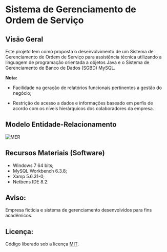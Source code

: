 # Sistema de Gerenciamento de Ordem de Serviço

## Visão Geral

Este projeto tem como proposta o desenvolvimento de um Sistema de Gerenciamento de Ordem de Serviço para assistência técnica utilizando a linguagem de programação orientada a objetos Java e o Sistema de Gerenciamento de Banco de Dados (SGBD) MySQL.

**Nota:**

- Facilidade na geração de relatórios funcionais pertinentes a gestão do negócio;

- Restrição de acesso a dados e informações baseado em perfis de acordo com os níveis hierárquicos dos colaboradores da empresa.

## Modelo Entidade-Relacionamento

![MER](https://raw.githubusercontent.com/whoisraibolt/Sistema-de-Gerenciamento-de-OS/master/outros/documentacao/MER%20Upgrade%20Inform%C3%A1tica.png "MER")

## Recursos Materiais (Software)

- Windows 7 64 bits;
- MySQL Workbench 6.3.8;
- Xamp 5.6.31-0;
- Netbens IDE 8.2.

## Aviso:

Empresa fictícia e sistema de gerenciamento desenvolvidos para fins acadêmicos.

## Licença: 

Código liberado sob a licença [MIT](https://github.com/whoisraibolt/Sistema-de-Gerenciamento-de-OS/blob/master/LICENSE "MIT").
